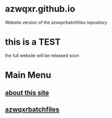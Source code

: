 # azwqxr.github.io
Website version of the azwqxrbatchfiles repository
# this is a TEST
the full website will be released soon
# Main Menu
## [about this site](https://azwqxr.github.io/about/)
## [azwqxrbatchfiles](https://azwqxr.github.io/batchfiles/)

